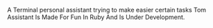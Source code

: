 A Terminal personal assistant trying to make easier certain tasks
Tom Assistant Is Made For Fun In Ruby And Is Under Development.
